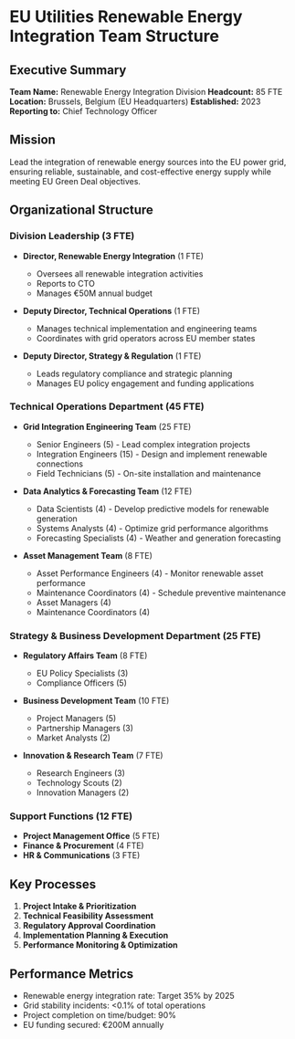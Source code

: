 # EU Utilities Renewable Energy Integration Team Structure

## Executive Summary
**Team Name:** Renewable Energy Integration Division
**Headcount:** 85 FTE
**Location:** Brussels, Belgium (EU Headquarters)
**Established:** 2023
**Reporting to:** Chief Technology Officer

## Mission
Lead the integration of renewable energy sources into the EU power grid, ensuring reliable, sustainable, and cost-effective energy supply while meeting EU Green Deal objectives.

## Organizational Structure

### Division Leadership (3 FTE)
- **Director, Renewable Energy Integration** (1 FTE)
  - Oversees all renewable integration activities
  - Reports to CTO
  - Manages €50M annual budget

- **Deputy Director, Technical Operations** (1 FTE)
  - Manages technical implementation and engineering teams
  - Coordinates with grid operators across EU member states

- **Deputy Director, Strategy & Regulation** (1 FTE)
  - Leads regulatory compliance and strategic planning
  - Manages EU policy engagement and funding applications

### Technical Operations Department (45 FTE)
- **Grid Integration Engineering Team** (25 FTE)
  - Senior Engineers (5) - Lead complex integration projects
  - Integration Engineers (15) - Design and implement renewable connections
  - Field Technicians (5) - On-site installation and maintenance

- **Data Analytics & Forecasting Team** (12 FTE)
  - Data Scientists (4) - Develop predictive models for renewable generation
  - Systems Analysts (4) - Optimize grid performance algorithms
  - Forecasting Specialists (4) - Weather and generation forecasting

- **Asset Management Team** (8 FTE)
  - Asset Performance Engineers (4) - Monitor renewable asset performance
  - Maintenance Coordinators (4) - Schedule preventive maintenance
  - Asset Managers (4)
  - Maintenance Coordinators (4)

### Strategy & Business Development Department (25 FTE)
- **Regulatory Affairs Team** (8 FTE)
  - EU Policy Specialists (3)
  - Compliance Officers (5)

- **Business Development Team** (10 FTE)
  - Project Managers (5)
  - Partnership Managers (3)
  - Market Analysts (2)

- **Innovation & Research Team** (7 FTE)
  - Research Engineers (3)
  - Technology Scouts (2)
  - Innovation Managers (2)

### Support Functions (12 FTE)
- **Project Management Office** (5 FTE)
- **Finance & Procurement** (4 FTE)
- **HR & Communications** (3 FTE)

## Key Processes
1. **Project Intake & Prioritization**
2. **Technical Feasibility Assessment**
3. **Regulatory Approval Coordination**
4. **Implementation Planning & Execution**
5. **Performance Monitoring & Optimization**

## Performance Metrics
- Renewable energy integration rate: Target 35% by 2025
- Grid stability incidents: <0.1% of total operations
- Project completion on time/budget: 90%
- EU funding secured: €200M annually